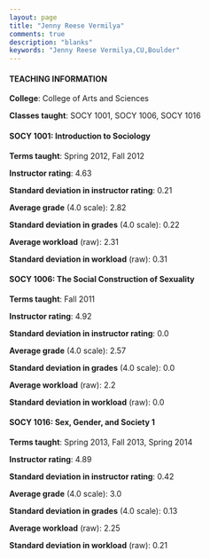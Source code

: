 ```yaml
---
layout: page
title: "Jenny Reese Vermilya" 
comments: true
description: "blanks"
keywords: "Jenny Reese Vermilya,CU,Boulder"
---
```

<head>
<script src="https://ajax.googleapis.com/ajax/libs/jquery/2.1.3/jquery.min.js"></script>
<script src="https://dl.dropboxusercontent.com/s/pc42nxpaw1ea4o9/highcharts.js?dl=0"></script>
<!-- <script src="../assets/js/highcharts.js"></script> -->
<style type="text/css">@font-face {
	font-family: "Bebas Neue";
	src: url(https://www.filehosting.org/file/details/544349/BebasNeue Regular.otf) format("opentype");
	}
	h1.Bebas { 
		font-family: "Bebas Neue", Verdana, Tahoma;
	}
</style>
</head>
	   
#### TEACHING INFORMATION

**College**: College of Arts and Sciences

**Classes taught**: SOCY 1001, SOCY 1006, SOCY 1016

#### SOCY 1001: Introduction to Sociology

**Terms taught**: Spring 2012, Fall 2012

**Instructor rating**: 4.63

**Standard deviation in instructor rating**: 0.21

**Average grade** (4.0 scale): 2.82

**Standard deviation in grades** (4.0 scale): 0.22

**Average workload** (raw): 2.31

**Standard deviation in workload** (raw): 0.31

#### SOCY 1006: The Social Construction of Sexuality

**Terms taught**: Fall 2011

**Instructor rating**: 4.92

**Standard deviation in instructor rating**: 0.0

**Average grade** (4.0 scale): 2.57

**Standard deviation in grades** (4.0 scale): 0.0

**Average workload** (raw): 2.2

**Standard deviation in workload** (raw): 0.0

#### SOCY 1016: Sex, Gender, and Society 1

**Terms taught**: Spring 2013, Fall 2013, Spring 2014

**Instructor rating**: 4.89

**Standard deviation in instructor rating**: 0.42

**Average grade** (4.0 scale): 3.0

**Standard deviation in grades** (4.0 scale): 0.13

**Average workload** (raw): 2.25

**Standard deviation in workload** (raw): 0.21


